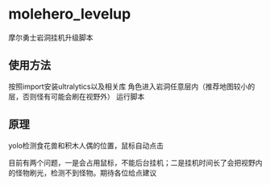 # molehero_levelup
摩尔勇士岩洞挂机升级脚本
## 使用方法
按照import安装ultralytics以及相关库
角色进入岩洞任意层内（推荐地图较小的层，否则怪有可能会刷在视野外）
运行脚本
## 原理
yolo检测食花兽和积木人偶的位置，鼠标自动点击

目前有两个问题，一是会占用鼠标，不能后台挂机；二是挂机时间长了会把视野内的怪物刷光，检测不到怪物。期待各位给点建议
